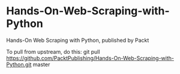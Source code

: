 # Hands-On-Web-Scraping-with-Python
Hands-On Web Scraping with Python, published by Packt

To pull from upstream, do this:
git pull https://github.com/PacktPublishing/Hands-On-Web-Scraping-with-Python.git master
